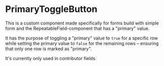# PrimaryToggleButton

This is a custom component made specifically for forms build with simple form and the RepeatableField-component that has a "primary" value.

It has the purpose of toggling a "primary" value to `true` for a specific row while setting the primary value to `false` for the remaining rows – ensuring that only one row is marked as "primary".

It's currently only used in contributor fields.